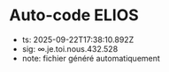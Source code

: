 # Auto-code ELIOS
- ts: 2025-09-22T17:38:10.892Z
- sig: ∞.je.toi.nous.432.528
- note: fichier généré automatiquement